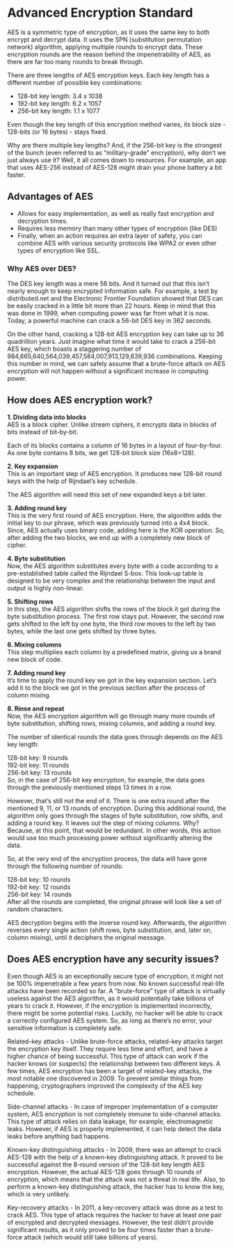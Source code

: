 # Advanced Encryption Standard
AES is a symmetric type of encryption, as it uses the same key to both encrypt and decrypt data. It uses the SPN (substitution permutation network) algorithm, applying multiple rounds to encrypt data. These encryption rounds are the reason behind the impenetrability of AES, as there are far too many rounds to break through.

There are three lengths of AES encryption keys. Each key length has a different number of possible key combinations:
- 128-bit key length: 3.4 x 1038
- 192-bit key length: 6.2 x 1057
- 256-bit key length: 1.1 x 1077
  
Even though the key length of this encryption method varies, its block size - 128-bits (or 16 bytes) - stays fixed. 

Why are there multiple key lengths? And, if the 256-bit key is the strongest of the bunch (even referred to as “military-grade” encryption), why don’t we just always use it? Well, it all comes down to resources. For example, an app that uses AES-256 instead of AES-128 might drain your phone battery a bit faster.

## Advantages of AES
- Allows for easy implementation, as well as really fast encryption and decryption times.
- Requires less memory than many other types of encryption (like DES)
- Finally, when an action requires an extra layer of safety, you can combine AES with various security protocols like WPA2 or even other types of encryption like SSL. 

### Why AES over DES?

The DES key length was a mere 56 bits. And it turned out that this isn’t nearly enough to keep encrypted information safe. For example, a test by distributed.net and the Electronic Frontier Foundation showed that DES can be easily cracked in a little bit more than 22 hours. Keep in mind that this was done in 1999, when computing power was far from what it is now. Today, a powerful machine can crack a 56-bit DES key in 362 seconds. 

On the other hand, cracking a 128-bit AES encryption key can take up to 36 quadrillion years. Just imagine what time it would take to crack a 256-bit AES key, which boasts a staggering number of 984,665,640,564,039,457,584,007,913,129,639,936 combinations. Keeping this number in mind, we can safely assume that a brute-force attack on AES encryption will not happen without a significant increase in computing power.

## How does AES encryption work?

**1. Dividing data into blocks**\
AES is a block cipher. Unlike stream ciphers, it encrypts data in blocks of bits instead of bit-by-bit. 

Each of its blocks contains a column of 16 bytes in a layout of four-by-four. As one byte contains 8 bits, we get 128-bit block size (16x8=128). 

**2. Key expansion**\
This is an important step of AES encryption. It produces new 128-bit round keys with the help of Rijndael’s key schedule.

The AES algorithm will need this set of new expanded keys a bit later.

**3. Adding round key**\
This is the very first round of AES encryption. Here, the algorithm adds the initial key to our phrase, which was previously turned into a 4x4 block. Since, AES actually uses binary code, adding here is the XOR operation. So, after adding the two blocks, we end up with a completely new block of cipher.

**4. Byte substitution**\
Now, the AES algorithm substitutes every byte with a code according to a pre-established table called the Rijndael S-box. This look-up table is designed to be very complex and the relationship between the input and output is highly non-linear.

**5. Shifting rows**\
In this step, the AES algorithm shifts the rows of the block it got during the byte substitution process. The first row stays put. However, the second row gets shifted to the left by one byte, the third row moves to the left by two bytes, while the last one gets shifted by three bytes.

**6. Mixing columns**\
This step multiplies each column by a predefined matrix, giving us a brand new block of code. 

**7. Adding round key**\
It’s time to apply the round key we got in the key expansion section. Let’s add it to the block we got in the previous section after the process of column mixing.

**8. Rinse and repeat**\
Now, the AES encryption algorithm will go through many more rounds of byte substitution, shifting rows, mixing columns, and adding a round key.

The number of identical rounds the data goes through depends on the AES key length:

128-bit key: 9 rounds\
192-bit key: 11 rounds\
256-bit key: 13 rounds\
So, in the case of 256-bit key encryption, for example, the data goes through the previously mentioned steps 13 times in a row.

However, that’s still not the end of it. There is one extra round after the mentioned 9, 11, or 13 rounds of encryption. During this additional round, the algorithm only goes through the stages of byte substitution, row shifts, and adding a round key. It leaves out the step of mixing columns. Why? Because, at this point, that would be redundant. In other words, this action would use too much processing power without significantly altering the data.

So, at the very end of the encryption process, the data will have gone through the following number of rounds:

128-bit key: 10 rounds\
192-bit key: 12 rounds\
256-bit key: 14 rounds\
After all the rounds are completed, the original phrase will look like a set of random characters. 

AES decryption begins with the inverse round key. Afterwards, the algorithm reverses every single action (shift rows, byte substitution, and, later on, column mixing), until it deciphers the original message.

## Does AES encryption have any security issues?
Even though AES is an exceptionally secure type of encryption, it might not be 100% impenetrable a few years from now. No known successful real-life attacks have been recorded so far. A “brute-force” type of attack is virtually useless against the AES algorithm, as it would potentially take billions of years to crack it. However, if the encryption is implemented incorrectly, there might be some potential risks. Luckily, no hacker will be able to crack a correctly configured AES system. So, as long as there’s no error, your sensitive information is completely safe.

Related-key attacks - Unlike brute-force attacks, related-key attacks target the encryption key itself. They require less time and effort, and have a higher chance of being successful. This type of attack can work if the hacker knows (or suspects) the relationship between two different keys. A few times, AES encryption has been a target of related-key attacks, the most notable one discovered in 2009. To prevent similar things from happening, cryptographers improved the complexity of the AES key schedule.

Side-channel attacks - In case of improper implementation of a computer system, AES encryption is not completely immune to side-channel attacks. This type of attack relies on data leakage, for example, electromagnetic leaks. However, if AES is properly implemented, it can help detect the data leaks before anything bad happens.

Known-key distinguishing attacks - In 2009, there was an attempt to crack AES-128 with the help of a known-key distinguishing attack. It proved to be successful against the 8-round version of the 128-bit key length AES encryption. However, the actual AES-128 goes through 10 rounds of encryption, which means that the attack was not a threat in real life. Also, to perform a known-key distinguishing attack, the hacker has to know the key, which is very unlikely.

Key-recovery attacks - In 2011, a key-recovery attack was done as a test to crack AES. This type of attack requires the hacker to have at least one pair of encrypted and decrypted messages. However, the test didn’t provide significant results, as it only proved to be four times faster than a brute-force attack (which would still take billions of years).